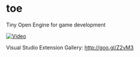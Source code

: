 toe
===

Tiny Open Engine for game development

[![Video](https://raw.github.com/gleblebedev/toe/master/promo/video_preview.png?raw=true)](http://youtu.be/1K9avGh7UCk)

Visual Studio Extension Gallery: http://goo.gl/Z2vM3
